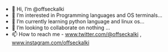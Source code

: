 - 👋 Hi, I’m @offseckalki
- 👀 I’m interested in Programming languages and OS terminals...
- 🌱 I’m currently learning python language and linux os...
- 💞️ I’m looking to collaborate on nothing  ...
- 📫 How to reach me - www.twitter.com/@offseckalki , www.instagram.com/offseckalki

<!---
imdrash/imdrash is a ✨ special ✨ repository because its `README.md` (this file) appears on your GitHub profile.
You can click the Preview link to take a look at your changes.
--->
